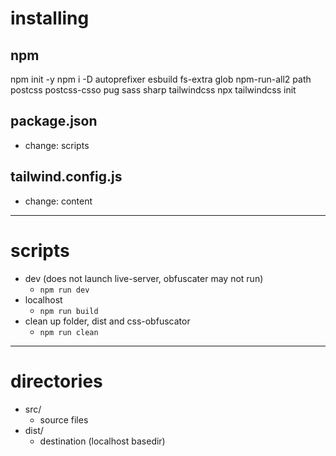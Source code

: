# installing

## npm
npm init -y
npm i -D autoprefixer esbuild fs-extra glob npm-run-all2 path postcss postcss-csso pug sass sharp tailwindcss
npx tailwindcss init

## package.json
- change: scripts

## tailwind.config.js
- change: content

---

# scripts

- dev (does not launch live-server, obfuscater may not run)
  - `npm run dev`
- localhost
  - `npm run build`
- clean up folder, dist and css-obfuscator
  - `npm run clean`

---

# directories
- src/
  - source files
- dist/
  - destination (localhost basedir)
